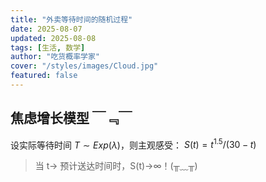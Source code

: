```yaml
---
title: "外卖等待时间的随机过程"
date: 2025-08-07
updated: 2025-08-08
tags: [生活, 数学]
author: "吃货概率学家"
cover: "/styles/images/Cloud.jpg"
featured: false
---
```


## 焦虑增长模型 ￣﹃￣

设实际等待时间 $T∼Exp(λ)$，则主观感受：
$S(t)=t^{1.5}/(30-t)$

> 当 t→ 预计送达时间时，S(t)→∞！(╥﹏╥)
